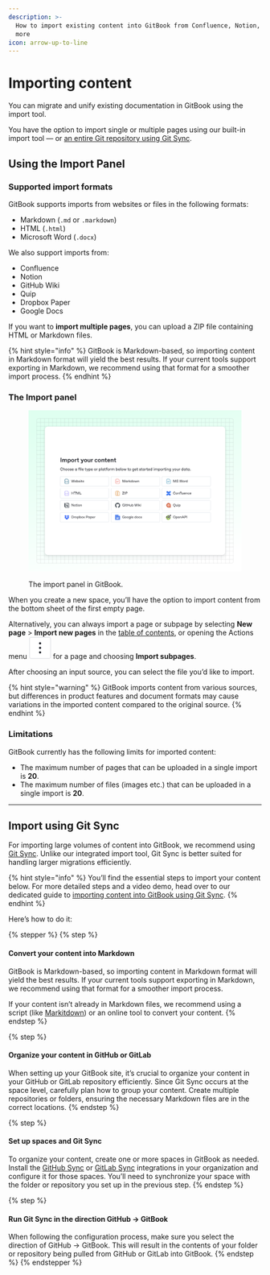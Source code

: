 ```yaml
---
description: >-
  How to import existing content into GitBook from Confluence, Notion, Git and
  more
icon: arrow-up-to-line
---
```


# Importing content

You can migrate and unify existing documentation in GitBook using the import tool.

You have the option to import single or multiple pages using our built-in import tool — or [an entire Git repository using Git Sync](import.md#import-using-git-sync).

## Using the Import Panel

### Supported import formats

GitBook supports imports from websites or files in the following formats:

* Markdown (`.md` or `.markdown`)
* HTML (`.html`)
* Microsoft Word (`.docx`)

We also support imports from:

* Confluence
* Notion
* GitHub Wiki
* Quip
* Dropbox Paper
* Google Docs

If you want to **import multiple pages**, you can upload a ZIP file containing HTML or Markdown files.

{% hint style="info" %}
GitBook is Markdown-based, so importing content in Markdown format will yield the best results. If your current tools support exporting in Markdown, we recommend using that format for a smoother import process.
{% endhint %}

### The Import panel

<figure><img src="../.gitbook/assets/10_01_25_import_modal.svg" alt="A GitBook screenshot showing the import panel"><figcaption><p>The import panel in GitBook.</p></figcaption></figure>

When you create a new space, you’ll have the option to import content from the bottom sheet of the first empty page.

Alternatively, you can always import a page or subpage by selecting **New page** > **Import new pages** in the [table of contents](../resources/gitbook-ui.md#table-of-contents), or opening the Actions menu <picture><source srcset="../.gitbook/assets/actions_icon_dark.svg" media="(prefers-color-scheme: dark)"><img src="../.gitbook/assets/actions_icon_light.svg" alt="The Actions menu icon in GitBook"></picture> for a page and choosing **Import subpages**.

After choosing an input source, you can select the file you’d like to import.

{% hint style="warning" %}
GitBook imports content from various sources, but differences in product features and document formats may cause variations in the imported content compared to the original source.
{% endhint %}

### Limitations

GitBook currently has the following limits for imported content:

* The maximum number of pages that can be uploaded in a single import is **20**.
* The maximum number of files (images etc.) that can be uploaded in a single import is **20**.

***

## Import using Git Sync

For importing large volumes of content into GitBook, we recommend using [Git Sync](git-sync/). Unlike our integrated import tool, Git Sync is better suited for handling larger migrations efficiently.

{% hint style="info" %}
You’ll find the essential steps to import your content below. For more detailed steps and a video demo, head over to our dedicated guide to [importing content into GitBook using Git Sync](https://app.gitbook.com/s/LBGJKQic7BQYBXmVSjy0/product-guides/import-or-migrate-your-content-to-gitbook-with-git-sync).
{% endhint %}

Here’s how to do it:

{% stepper %}
{% step %}
#### Convert your content into Markdown

GitBook is Markdown-based, so importing content in Markdown format will yield the best results. If your current tools support exporting in Markdown, we recommend using that format for a smoother import process.

If your content isn’t already in Markdown files, we recommend using a script (like [Markitdown](https://github.com/microsoft/markitdown)) or an online tool to convert your content.
{% endstep %}

{% step %}
#### Organize your content in GitHub or GitLab

When setting up your GitBook site, it’s crucial to organize your content in your GitHub or GitLab repository efficiently. Since Git Sync occurs at the space level, carefully plan how to group your content. Create multiple repositories or folders, ensuring the necessary Markdown files are in the correct locations.
{% endstep %}

{% step %}
#### Set up spaces and Git Sync

To organize your content, create one or more spaces in GitBook as needed. Install the [GitHub Sync](https://www.gitbook.com/integrations/github-sync) or [GitLab Sync](https://www.gitbook.com/integrations/gitlab-sync) integrations in your organization and configure it for those spaces. You’ll need to synchronize your space with the folder or repository you set up in the previous step.
{% endstep %}

{% step %}
#### Run Git Sync in the direction GitHub → GitBook

When following the configuration process, make sure you select the direction of GitHub → GitBook. This will result in the contents of your folder or repository being pulled from GitHub or GitLab into GitBook.
{% endstep %}
{% endstepper %}
